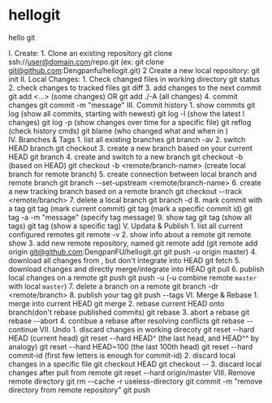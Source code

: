 # hellogit
hello git

I. Create:
    1. Clone an existing repository
        git clone ssh://user@domain.com/repo.git
        (ex: git clone git@github.com:Dengpanfu/hellogit.git)
    2 Create a new local repository:
        git init
II. Local Changes:
    1. Check changed files in working directory
        git status
    2. check changes to tracked files
        git diff
    3. add changes to the next commit
        git add <file> <...> (some changes) OR
        git add ./-A (all changes)
    4. commit changes
        git commit -m "message"
III. Commit history
    1. show commits
        git log (show all commits, starting with newest)
        git log -l (show the latest l changes)
        git log -p <file> (show changes over time for a specific file)
        git reflog (check history cmds)
        git blame <file> (who changed what and when in <file>)\
IV. Branches & Tags
    1. list all existing branches
        git branch -av
    2. switch HEAD branch
        git checkout <branch>
    3. create a new branch based on your current HEAD
        git branch <branch-name>
    4. create and switch to a new branch
        git checkout -b <branch-name> (based on HEAD)
        git checkout -b <branch-name> <remote/branch-name> (create local branch for remote branch)
    5. create connection between local branch and remote branch
        git branch --set-upstream <branch-name> <remote/branch-name>
    6. create a new tracking branch based on a remote branch
        git checkout --track <remote/branch>
    7. delete a local branch
        git branch -d <branch>
    8. mark commit with a tag
        git tag <tag-name> (mark current commit)
        git tag <tag-name> <commit-id> (mark a specific commit id)
        git tag -a <tag-name> -m "message" <commit-id> (specify tag message)
    9. show tag
        git tag (show all tags)
        git tag <tag-name> (show a specific tag)
V. Updata & Publish
    1. list all current configured remotes
        git remote -v
    2. show info about a remote
        git remote show <remote>
    3. add new remote repository, named <remote>
        git remote add <short-name> <url>
        (git remote add origin git@github.com:DengpanFU/hellogit.git
        git push -u origin master)
    4. download all changes from <remote>, but don't integrate into HEAD
        git fetch <remote>
    5. download changes and directly merge/integrate into HEAD
        git pull <remote> <branch>
    6. publish local changes on a remote
        git push <remote> <branch>
        git push -u <remote> <branch> (-u combine remote `master` with local `master`)
    7. delete a branch on a remote
        git branch -dr <remote/branch>
    8. publish your tag
        git push --tags
VI. Merge & Rebase
    1. merge <branch> into current HEAD
        git merge <branch>
    2. rebase current HEAD onto branch(don't rebase published commits)
        git rebase <branch>
    3. abort a rebase
        git rebase --abort
    4. contibue a rebase after resolving conflicts
        git rebase --continue
VII. Undo
    1. discard changes in working direcoty
        git reset --hard HEAD (current head)
        git reset --hard HEAD^ (the last head, and HEAD^^ by analogy)
        git reset --hard HEAD~100 (the last 100th head)
        git reset --hard commit-id (first few letters is enough for commit-id)
    2. discard local changes in a specific file
        git checkout HEAD <file>
        git checkout -- <file>
    3. discard local changes after pull from remote
        git reset --hard origin/master
VIII. Remove remote directory
    git rm --cache -r useless-directory
    git commit -m "remove directory from remote repository"
    git push

